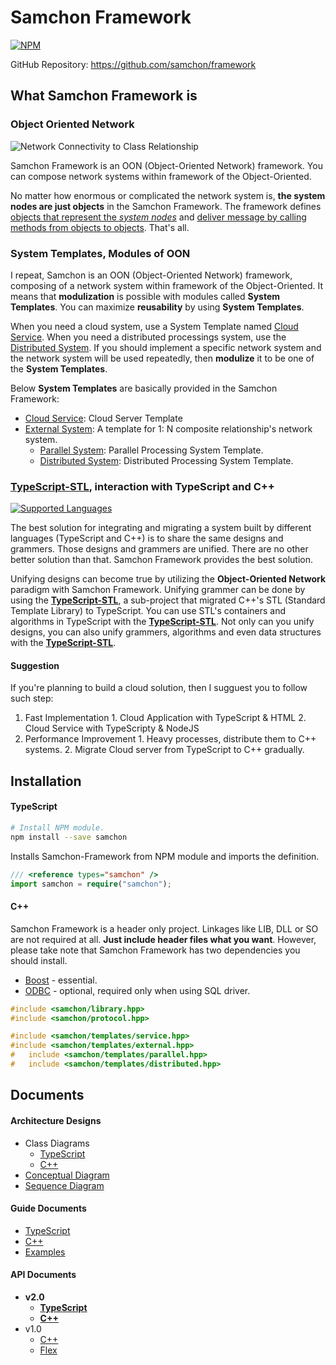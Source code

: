 # Samchon Framework
[![NPM](https://nodei.co/npm/samchon.png?downloads=true&downloadRank=true&stars=true)](https://nodei.co/npm/samchon)

GitHub Repository: https://github.com/samchon/framework


## What Samchon Framework is
### Object Oriented Network
![Network Connectivity to Class Relationship](http://samchon.github.io/framework/images/accessory/oon.png)

Samchon Framework is an OON (Object-Oriented Network) framework. You can compose network systems within framework of the Object-Oriented. 

No matter how enormous or complicated the network system is, **the system nodes are just objects** in the Samchon Framework. The framework defines <u>objects that represent the *system nodes*</u> and <u>deliver message by calling methods from objects to objects</u>. That's all.

### System Templates, Modules of OON
I repeat, Samchon is an OON (Object-Oriented Network) framework, composing of a network system within framework of the Object-Oriented. It means that **modulization** is possible with modules called **System Templates**. You can maximize **reusability** by using **System Templates**.

When you need a cloud system, use a System Template named [Cloud Service](https://github.com/samchon/framework/wiki/TypeScript-Templates-Cloud_Service). When you need a distributed processings system, use the [Distributed System](https://github.com/samchon/framework/wiki/TypeScript-Templates-Distributed-System). If you should implement a specific network system and the network system will be used repeatedly, then **modulize** it to be one of the **System Templates**.

Below **System Templates** are basically provided in the Samchon Framework:

  - [Cloud Service](https://github.com/samchon/framework/wiki/TypeScript-Templates-Cloud_Service): Cloud Server Template
  - [External System](https://github.com/samchon/framework/wiki/TypeScript-Templates-External-System): A template for 1: N composite relationship's network system.
    - [Parallel System](https://github.com/samchon/framework/wiki/TypeScript-Templates-Parallel-System): Parallel Processing System Template.
    - [Distributed System](https://github.com/samchon/framework/wiki/TypeScript-Templates-Distributed-System): Distributed Processing System Template.

### [TypeScript-STL](https://github.com/samchon/typescript-stl), interaction with TypeScript and C\++
[![Supported Languages](http://samchon.github.io/framework/images/accessory/language_diagram.png)](#interaction)

The best solution for integrating and migrating a system built by different languages (TypeScript and C++) is to share the same designs and grammers. Those designs and grammers are unified. There are no other better solution than that. Samchon Framework provides the best solution.

Unifying designs can become true by utilizing the **Object-Oriented Network** paradigm with Samchon Framework. Unifying grammer can be done by using the [**TypeScript-STL**](https://github.com/samchon/tstl), a sub-project that migrated C\++'s STL (Standard Template Library) to TypeScript. You can use STL's containers and algorithms in TypeScript with the [**TypeScript-STL**](https://github.com/samchon/tstl). Not only can you unify designs, you can also unify grammers, algorithms and even data structures with the [**TypeScript-STL**](https://github.com/samchon/tstl).

#### Suggestion
If you're planning to build a cloud solution, then I sugguest you to follow such step:
  1. Fast Implementation
    1. Cloud Application with TypeScript & HTML 
    2. Cloud Service with TypeScripty & NodeJS
  2. Performance Improvement
    1. Heavy processes, distribute them to C\++ systems.
    2. Migrate Cloud server from TypeScript to C++ gradually.


## Installation
#### TypeScript
```bash
# Install NPM module.
npm install --save samchon
```

Installs Samchon-Framework from NPM module and imports the definition.

```typescript
/// <reference types="samchon" />
import samchon = require("samchon");
```

#### C++
Samchon Framework is a header only project. Linkages like LIB, DLL or SO are not required at all. **Just include header files what you want**. However, please take note that Samchon Framework has two dependencies you should install.
  - [Boost](http://www.boost.org) - essential.
  - [ODBC](https://en.wikipedia.org/wiki/Open_Database_Connectivity) - optional, required only when using SQL driver.

```cpp
#include <samchon/library.hpp>
#include <samchon/protocol.hpp>

#include <samchon/templates/service.hpp>
#include <samchon/templates/external.hpp>
#	include <samchon/templates/parallel.hpp>
#	include <samchon/templates/distributed.hpp>
```


## Documents
#### Architecture Designs
  - Class Diagrams
    - [TypeScript](http://samchon.github.io/framework/design/ts_class_diagram.pdf)
    - [C++](http://samchon.github.io/framework/design/cpp_class_diagram.pdf)
  - [Conceptual Diagram](http://samchon.github.io/framework/design/conceptual_diagram.pdf)
  - [Sequence Diagram](http://samchon.github.io/framework/design/sequence_diagram.pdf)

#### Guide Documents
  - [TypeScript](https://github.com/samchon/framework/wiki/TypeScript-Protocol-Basic_Components)
  - [C++](https://github.com/samchon/framework/wiki/CPP-Protocol-Basic_Components)
  - [Examples](https://github.com/samchon/framework/wiki/Examples-Interaction)
  
#### API Documents
  - **v2.0**
    - [**TypeScript**](http://samchon.github.io/framework/api/ts)
    - [__C++__](http://samchon.github.io/framework/api/cpp)
  - v1.0
    - [C++](http://samchon.github.io/framework/api/v1.0/cpp)
    - [Flex](http://samchon.github.io/framework/api/v1.0/flex)
